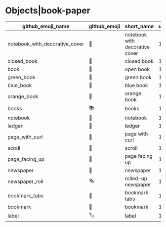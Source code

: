 # Objects|book-paper

|github_emoji_name|github_emoji|short_name|unicode_index|
|---|---|---|---|
|notebook_with_decorative_cover|:notebook_with_decorative_cover:|notebook with decorative cover|1178|
|closed_book|:closed_book:|closed book|1179|
|book|:book:|open book|1180|
|green_book|:green_book:|green book|1181|
|blue_book|:blue_book:|blue book|1182|
|orange_book|:orange_book:|orange book|1183|
|books|:books:|books|1184|
|notebook|:notebook:|notebook|1185|
|ledger|:ledger:|ledger|1186|
|page_with_curl|:page_with_curl:|page with curl|1187|
|scroll|:scroll:|scroll|1188|
|page_facing_up|:page_facing_up:|page facing up|1189|
|newspaper|:newspaper:|newspaper|1190|
|newspaper_roll|:newspaper_roll:|rolled-up newspaper|1191|
|bookmark_tabs|:bookmark_tabs:|bookmark tabs|1192|
|bookmark|:bookmark:|bookmark|1193|
|label|:label:|label|1194|
